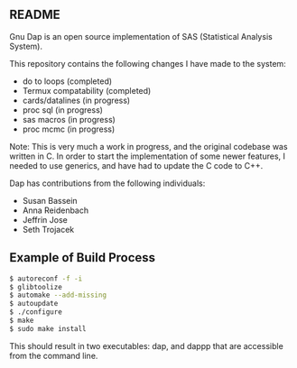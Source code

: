 README
---

Gnu Dap is an open source implementation of SAS (Statistical Analysis System).

This repository contains the following changes I have made to the system:

- do to loops (completed)
- Termux compatability (completed)
- cards/datalines (in progress)
- proc sql (in progress)
- sas macros (in progress)
- proc mcmc (in progress)

Note: This is very much a work in progress, and the original codebase was written in C. In order to start the implementation of some newer features, I needed to use generics, and have had to update the C code to C++. 

Dap has contributions from the following individuals:



- Susan Bassein
- Anna Reidenbach
- Jeffrin Jose
- Seth Trojacek


Example of Build Process
---


```bash
$ autoreconf -f -i
$ glibtoolize
$ automake --add-missing
$ autoupdate
$ ./configure
$ make
$ sudo make install
```

This should result in two executables: dap, and dappp that are accessible from the command line. 
